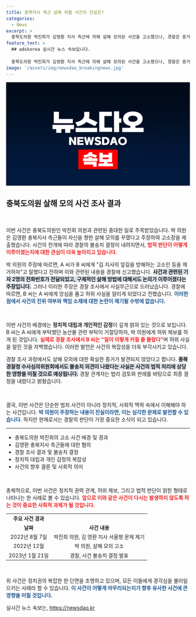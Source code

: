 ```yaml
---
title: 충북지사 측근 살해 위협 사건의 진실은?
categories:
  - News
excerpt: >
  충북도의원 박진희가 김영환 지사 측근에 의해 살해 모의된 사건을 고소했으나, 경찰은 증거 불충분으로 불송치 결정을 내렸다. 사건의 전말은 충격적이며, 허위 사실의 배후가 드러났다!
feature_text: >
  ## adskorea 실시간 뉴스 속보입니다.

  충북도의원 박진희가 김영환 지사 측근에 의해 살해 모의된 사건을 고소했으나, 경찰은 증거 불충분으로 불송치 결정을 내렸다. 사건의 전말은 충격적이며, 허위 사실의 배후가 드러났다!
image: '/assets/img/newsdao_breakingnews.jpg'
---
```


<p><img src="/assets/img/newsdao_breakingnews.jpg" alt="adskorea 속보" /></p>

<h2 data-ke-size="size26">충북도의원 살해 모의 사건 조사 결과</h2>

<p data-ke-size="size16">&nbsp;</p>

<p>이번 사건은 충북도의원인 박진희 의원과 관련된 중대한 일로 주목받았습니다. 박 의원은 김영환 충북지사 측근들이 자신을 향한 살해 모의를 꾸몄다고 주장하여 고소장을 제출했습니다. 사건의 전개에 따라 경찰의 불송치 결정이 내려지면서, <b><span style="color: #ee2323;">법적 판단이 어떻게 이루어졌는지에 대한 관심이 더욱 높아지고 있습니다.</span></b> </p>

<p>박 의원의 주장에 따르면, A 씨가 B 씨에게 "김 지사의 앞길을 방해하는 고소인 등을 제거하자"고 말했다고 전하며 이와 관련된 내용을 경찰에 신고했습니다. <b><span style="background-color: #21538527;">사건과 관련된 기자 2명의 전화번호가 전달되었고, 구체적인 살해 방법에 대해서도 논의가 이루어졌다는 주장입니다.</span></b> 그러나 이러한 주장은 경찰 조사에서 사실무근으로 드러났습니다. 경찰에 따르면, B 씨는 A 씨에게 앙심을 품고 허위 사실을 알리게 되었다고 전했습니다. <b><span style="color: #1a5490;">이러한 점에서 사건의 진위 여부와 책임 소재에 대한 논란이 제기될 수밖에 없습니다.</span></b></p>

<p data-ke-size="size16">&nbsp;</p>

<p>이번 사건의 배경에는 <b>정치적 대립과 개인적인 감정</b>이 깊게 얽혀 있는 것으로 보입니다. B 씨는 A 씨에게 부탁했던 농산물 관련 부탁이 거절당하자, 박 의원에게 허위 제보를 하게 된 것입니다. <b><span style="color: #ee2323;">실제로 경찰 조사에서 B 씨는 "일이 이렇게 커질 줄 몰랐다"</span></b>며 허위 사실을 알린 것을 자백했습니다. 이러한 발언은 사건의 복잡성을 더욱 부각시키고 있습니다.</p>

<p>경찰 조사 과정에서도 살해 모의에 대한 확실한 증거가 발견되지 않았다고 합니다. <b><span style="background-color: #21538527;">충북경찰청 수사심의위원회에서도 불송치 의견이 나왔다는 사실은 사건의 법적 처리에 상당한 영향을 미칠 것으로 예상됩니다.</span></b> 경찰 관계자는 법리 검토와 판례를 바탕으로 최종 결정을 내렸다고 밝혔습니다.</p>

<p data-ke-size="size16">&nbsp;</p>

<p>결국, 이번 사건은 단순한 범죄 사건이 아니라 정치적, 사회적 맥락 속에서 이해해야 하는 사건입니다. <b><span style="color: #1a5490;">박 의원이 주장하는 내용이 진실이라면, 이는 심각한 문제로 발전할 수 있습니다.</span></b> 하지만 현재로서는 경찰의 판단이 가장 중요한 소식이 되고 있습니다.</p>

<hr>

<ul>
    <li>충북도의원 박진희의 고소 사건 배경 및 경과</li>
    <li>김영환 충북지사 측근들에 대한 혐의</li>
    <li>경찰 조사 결과 및 불송치 결정</li>
    <li>정치적 대립과 개인 감정의 복잡성</li>
    <li>사건의 향후 결론 및 사회적 의미</li>
</ul>

<p data-ke-size="size16">&nbsp;</p>

<p>총체적으로, 이번 사건은 정치적 권력 관계, 허위 제보, 그리고 법적 판단이 얽힌 형태로 나타나는 한 사례로 볼 수 있습니다. <b><span style="color: #ee2323;">앞으로 이와 같은 사건이 다시는 발생하지 않도록 하는 것이 중요한 사회적 과제가 될 것입니다.</span></b> </p>

<table style="width: 100%;">
    <tr>
        <td style="text-align: center; height: 17px;"><b>주요 사건 경과</b></td>
    </tr>
    <tr>
        <td style="text-align: center; height: 17px;"><b>날짜</b></td>
        <td style="text-align: center; height: 17px;"><b>사건 내용</b></td>
    </tr>
    <tr>
        <td style="text-align: center; height: 17px;">2022년 8월 7일</td>
        <td style="text-align: center; height: 17px;">박진희 의원, 김 영환 지사 서울행 문제 제기</td>
    </tr>
    <tr>
        <td style="text-align: center; height: 17px;">2022년 12월</td>
        <td style="text-align: center; height: 17px;">박 의원, 살해 모의 고소</td>
    </tr>
    <tr>
        <td style="text-align: center; height: 17px;">2023년 1월 21일</td>
        <td style="text-align: center; height: 17px;">경찰, 사건 불송치 결정 발표</td>
    </tr>
</table>

<p data-ke-size="size16">&nbsp;</p>

<p>위 사건은 정치권의 복잡한 한 단면을 조명하고 있으며, 모든 이들에게 경각심을 불러일으키는 사례라 할 수 있습니다. <b><span style="color: #1a5490;">이 사건이 어떻게 마무리되는지가 향후 유사한 사건에 큰 영향을 미칠 것입니다.</span></b></p>
실시간 뉴스 속보는, <a href="https://newsdao.kr" rel="dofollow">https://newsdao.kr</a>


